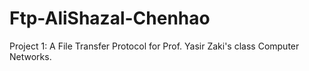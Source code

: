 # Ftp-AliShazal-Chenhao

Project 1: A File Transfer Protocol for Prof. Yasir Zaki's class Computer Networks.
